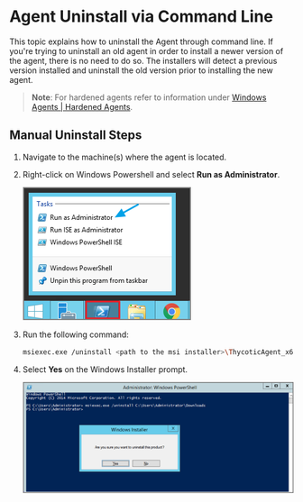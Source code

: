 [title]: # (Agent Uninstall)
[tags]: # (software removal)
[priority]: # (1610)
# Agent Uninstall via Command Line

This topic explains how to uninstall the Agent through command line. If you're trying to uninstall an old agent in order to install a newer version of the agent, there is no need to do so. The installers will detect a previous version installed and uninstall the old version prior to installing the new agent.

>**Note**: For hardened agents refer to information under [Windows Agents | Hardened Agents](win/agent-inst-win.md#hardened_agents).

## Manual Uninstall Steps

1. Navigate to the machine(s) where the agent is located.
1. Right-click on Windows Powershell and  select __Run as Administrator__.

   ![Run as Administrator](images/uninstall/cmdl-1.png)
1. Run the following command:

   ```sh
   msiexec.exe /uninstall <path to the msi installer>\ThycoticAgent_x64_10_8_1155.msi
   ```
1. Select __Yes__ on the Windows Installer prompt.

   ![Windows Installer prompt](images/uninstall/cmdl-2.png)
